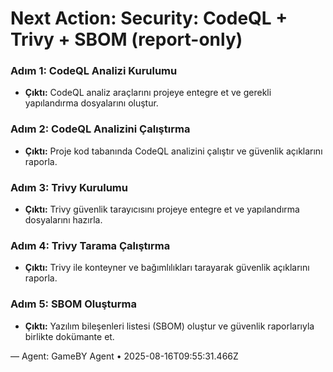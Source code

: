 # Next Action: Security: CodeQL + Trivy + SBOM (report-only)

### Adım 1: CodeQL Analizi Kurulumu
- **Çıktı:** CodeQL analiz araçlarını projeye entegre et ve gerekli yapılandırma dosyalarını oluştur.

### Adım 2: CodeQL Analizini Çalıştırma
- **Çıktı:** Proje kod tabanında CodeQL analizini çalıştır ve güvenlik açıklarını raporla.

### Adım 3: Trivy Kurulumu
- **Çıktı:** Trivy güvenlik tarayıcısını projeye entegre et ve yapılandırma dosyalarını hazırla.

### Adım 4: Trivy Tarama Çalıştırma
- **Çıktı:** Trivy ile konteyner ve bağımlılıkları tarayarak güvenlik açıklarını raporla.

### Adım 5: SBOM Oluşturma
- **Çıktı:** Yazılım bileşenleri listesi (SBOM) oluştur ve güvenlik raporlarıyla birlikte dokümante et.

— Agent: GameBY Agent • 2025-08-16T09:55:31.466Z
